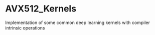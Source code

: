 # AVX512_Kernels
Implementation of some common deep learning kernels with compiler intrinsic operations

